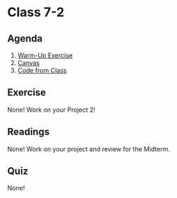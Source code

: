 # Class 7-2

## Agenda

1. [Warm-Up Exercise](https://docs.google.com/document/d/1DJLAIfwBMCoXF1PMiz_KMMp5goVpVrWjDYRemIQq0OA)
1. [Canvas](https://docs.google.com/presentation/d/182Z93HmAYdmDoKH8amHujWGOO43N5mAMPvwko0aMuJQ)
1. [Code from Class](https://github.com/IGME-202-17S2/lecture-code-unity-canvas)

## Exercise

None! Work on your Project 2!

## Readings

None! Work on your project and review for the Midterm.

## Quiz

None!
